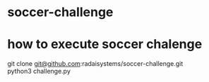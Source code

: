 # soccer-challenge
# how to execute soccer chalenge

git clone git@github.com:radaisystems/soccer-challenge.git  
python3 challenge.py  

